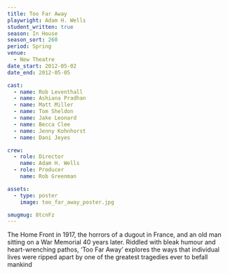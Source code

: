 ```yaml
---
title: Too Far Away
playwright: Adam H. Wells
student_written: true
season: In House
season_sort: 260
period: Spring
venue:
  - New Theatre
date_start: 2012-05-02
date_end: 2012-05-05

cast:
  - name: Rob Leventhall
  - name: Ashiana Pradhan
  - name: Matt Miller
  - name: Tom Sheldon
  - name: Jake Leonard
  - name: Becca Clee
  - name: Jenny Kohnhorst
  - name: Dani Jeyes

crew:
  - role: Director
    name: Adam H. Wells
  - role: Producer
    name: Rob Greenman

assets:
  - type: poster
    image: too_far_away_poster.jpg

smugmug: 8tcnFz
---
```


The Home Front in 1917, the horrors of a dugout in France, and an old man sitting on a War Memorial 40 years later. Riddled with bleak humour and heart-wrenching pathos, ‘Too Far Away’ explores the ways that individual lives were ripped apart by one of the greatest tragedies ever to befall mankind
